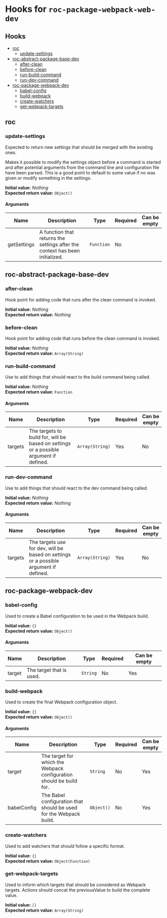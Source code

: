 # Hooks for `roc-package-webpack-web-dev`

## Hooks
* [roc](#roc)
  * [update-settings](#update-settings)
* [roc-abstract-package-base-dev](#roc-abstract-package-base-dev)
  * [after-clean](#after-clean)
  * [before-clean](#before-clean)
  * [run-build-command](#run-build-command)
  * [run-dev-command](#run-dev-command)
* [roc-package-webpack-dev](#roc-package-webpack-dev)
  * [babel-config](#babel-config)
  * [build-webpack](#build-webpack)
  * [create-watchers](#create-watchers)
  * [get-webpack-targets](#get-webpack-targets)

## roc

### update-settings

Expected to return new settings that should be merged with the existing ones.

Makes it possible to modify the settings object before a command is started and after potential arguments from the command line and configuration file have been parsed. This is a good point to default to some value if no was given or modify something in the settings.

__Initial value:__ _Nothing_  
__Expected return value:__ `Object()`

#### Arguments

| Name        | Description                                                                  | Type       | Required | Can be empty |
| ----------- | ---------------------------------------------------------------------------- | ---------- | -------- | ------------ |
| getSettings | A function that returns the settings after the context has been initialized. | `Function` | No       |              |

## roc-abstract-package-base-dev

### after-clean

Hook point for adding code that runs after the clean command is invoked.

__Initial value:__ _Nothing_  
__Expected return value:__ _Nothing_

### before-clean

Hook point for adding code that runs before the clean command is invoked.

__Initial value:__ _Nothing_  
__Expected return value:__ `Array(String)`

### run-build-command

Use to add things that should react to the build command being called.

__Initial value:__ _Nothing_  
__Expected return value:__ `Function`

#### Arguments

| Name    | Description                                                                            | Type            | Required | Can be empty |
| ------- | -------------------------------------------------------------------------------------- | --------------- | -------- | ------------ |
| targets | The targets to build for, will be based on settings or a possible argument if defined. | `Array(String)` | Yes      | No           |

### run-dev-command

Use to add things that should react to the dev command being called.

__Initial value:__ _Nothing_  
__Expected return value:__ _Nothing_

#### Arguments

| Name    | Description                                                                           | Type            | Required | Can be empty |
| ------- | ------------------------------------------------------------------------------------- | --------------- | -------- | ------------ |
| targets | The targets use for dev, will be based on settings or a possible argument if defined. | `Array(String)` | Yes      | No           |

## roc-package-webpack-dev

### babel-config

Used to create a Babel configuration to be used in the Webpack build.

__Initial value:__ `{}`  
__Expected return value:__ `Object()`

#### Arguments

| Name   | Description              | Type     | Required | Can be empty |
| ------ | ------------------------ | -------- | -------- | ------------ |
| target | The target that is used. | `String` | No       | Yes          |

### build-webpack

Used to create the final Webpack configuration object.

__Initial value:__ `{}`  
__Expected return value:__ `Object()`

#### Arguments

| Name        | Description                                                         | Type       | Required | Can be empty |
| ----------- | ------------------------------------------------------------------- | ---------- | -------- | ------------ |
| target      | The target for which the Webpack configuration should be build for. | `String`   | No       | Yes          |
| babelConfig | The Babel configuration that should be used for the Webpack build.  | `Object()` | No       | Yes          |

### create-watchers

Used to add watchers that should follow a specific format.

__Initial value:__ `{}`  
__Expected return value:__ `Object(Function)`

### get-webpack-targets

Used to inform which targets that should be considered as Webpack targets. Actions should concat the previousValue to build the complete value.

__Initial value:__ `[]`  
__Expected return value:__ `Array(String)`
